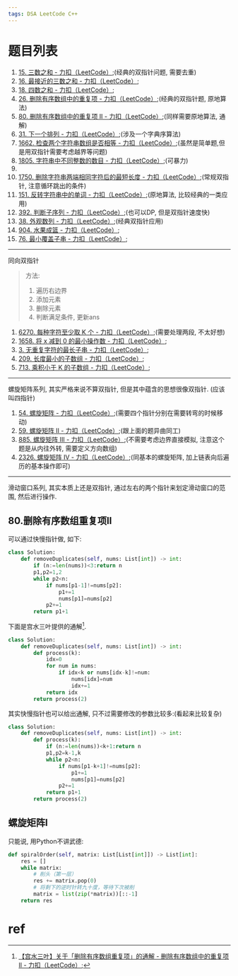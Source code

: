 ```yaml
---
tags: DSA LeetCode C++
---
```


# 题目列表



1.   [15. 三数之和 - 力扣（LeetCode）](https://leetcode.cn/problems/3sum/);(经典的双指针问题, 需要去重)
2.   [16. 最接近的三数之和 - 力扣（LeetCode）](https://leetcode.cn/problems/3sum-closest/);
3.   [18. 四数之和 - 力扣（LeetCode）](https://leetcode.cn/problems/4sum/);
4.   [26. 删除有序数组中的重复项 - 力扣（LeetCode）](https://leetcode.cn/problems/remove-duplicates-from-sorted-array/);(经典的双指针题, 原地算法)
5.   [80. 删除有序数组中的重复项 II - 力扣（LeetCode）](https://leetcode.cn/problems/remove-duplicates-from-sorted-array-ii/);(同样需要原地算法, 通解)
6.   [31. 下一个排列 - 力扣（LeetCode）](https://leetcode.cn/problems/next-permutation/);(涉及一个字典序算法)
7.   [1662. 检查两个字符串数组是否相等 - 力扣（LeetCode）](https://leetcode.cn/problems/check-if-two-string-arrays-are-equivalent/);(虽然是简单题,但是用双指针需要考虑越界等问题)
8.   [1805. 字符串中不同整数的数目 - 力扣（LeetCode）](https://leetcode.cn/problems/number-of-different-integers-in-a-string/);(可暴力)
9.   
10.   [1750. 删除字符串两端相同字符后的最短长度 - 力扣（LeetCode）](https://leetcode.cn/problems/minimum-length-of-string-after-deleting-similar-ends/);(常规双指针, 注意循环跳出的条件)
11.   [151. 反转字符串中的单词 - 力扣（LeetCode）](https://leetcode.cn/problems/reverse-words-in-a-string/);(原地算法, 比较经典的一类应用)
12.   [392. 判断子序列 - 力扣（LeetCode）](https://leetcode.cn/problems/is-subsequence/);(也可以DP, 但是双指针速度快)
13.   [38. 外观数列 - 力扣（LeetCode）](https://leetcode.cn/problems/count-and-say/);(经典双指针应用)
14.   [904. 水果成篮 - 力扣（LeetCode）](https://leetcode.cn/problems/fruit-into-baskets/);
15.   [76. 最小覆盖子串 - 力扣（LeetCode）](https://leetcode.cn/problems/minimum-window-substring/);

---

同向双指针

>   方法:
>
>   1.   遍历右边界
>   2.   添加元素
>   3.   删除元素
>   4.   判断满足条件, 更新ans



1.   [6270. 每种字符至少取 K 个 - 力扣（LeetCode）](https://leetcode.cn/problems/take-k-of-each-character-from-left-and-right/);(需要处理两段, 不太好想)
2.   [1658. 将 x 减到 0 的最小操作数 - 力扣（LeetCode）](https://leetcode.cn/problems/minimum-operations-to-reduce-x-to-zero/);
3.   [3. 无重复字符的最长子串 - 力扣（LeetCode）](https://leetcode.cn/problems/longest-substring-without-repeating-characters/);
4.   [209. 长度最小的子数组 - 力扣（LeetCode）](https://leetcode.cn/problems/minimum-size-subarray-sum/);
5.   [713. 乘积小于 K 的子数组 - 力扣（LeetCode）](https://leetcode.cn/problems/subarray-product-less-than-k/);

---

螺旋矩阵系列, 其实严格来说不算双指针, 但是其中蕴含的思想很像双指针. (应该叫四指针)

1.   [54. 螺旋矩阵 - 力扣（LeetCode）](https://leetcode.cn/problems/spiral-matrix/);(需要四个指针分别在需要转弯的时候移动)
2.   [59. 螺旋矩阵 II - 力扣（LeetCode）](https://leetcode.cn/problems/spiral-matrix-ii/);(跟上面的题异曲同工)
3.   [885. 螺旋矩阵 III - 力扣（LeetCode）](https://leetcode.cn/problems/spiral-matrix-iii/);(不需要考虑边界直接模拟, 注意这个题是从内往外转, 需要定义方向数组)
4.   [2326. 螺旋矩阵 IV - 力扣（LeetCode）](https://leetcode.cn/problems/spiral-matrix-iv/);(同基本的螺旋矩阵, 加上链表向后遍历的基本操作即可)

---

滑动窗口系列, 其实本质上还是双指针, 通过左右的两个指针来划定滑动窗口的范围, 然后进行操作.

 

## 80.删除有序数组重复项II

可以通过快慢指针做, 如下:

```python
class Solution:
    def removeDuplicates(self, nums: List[int]) -> int:
        if (n:=len(nums))<3:return n 
        p1,p2=1,2
        while p2<n:
            if nums[p1-1]!=nums[p2]:
                p1+=1
                nums[p1]=nums[p2]
            p2+=1
        return p1+1
```

下面是宫水三叶提供的通解[^1].

```python
class Solution:
    def removeDuplicates(self, nums: List[int]) -> int:
        def process(k):
            idx=0
            for num in nums:
                if idx<k or nums[idx-k]!=num:
                    nums[idx]=num
                    idx+=1
            return idx
        return process(2)
```

其实快慢指针也可以给出通解, 只不过需要修改的参数比较多:(看起来比较复杂)

```python
class Solution:
    def removeDuplicates(self, nums: List[int]) -> int:
        def process(k):
            if (n:=len(nums))<k+1:return n 
            p1,p2=k-1,k
            while p2<n:
                if nums[p1-k+1]!=nums[p2]:
                    p1+=1
                    nums[p1]=nums[p2]
                p2+=1
            return p1+1
        return process(2)
```





## 螺旋矩阵I

只能说, 用Python不讲武德:

```python
def spiralOrder(self, matrix: List[List[int]]) -> List[int]:
    res = []
    while matrix:
        # 削头（第一层）
        res += matrix.pop(0)
        # 将剩下的逆时针转九十度，等待下次被削
        matrix = list(zip(*matrix))[::-1]
    return res
```







# ref

[^1]:[【宫水三叶】关于「删除有序数组重复项」的通解 - 删除有序数组中的重复项 II - 力扣（LeetCode）](https://leetcode.cn/problems/remove-duplicates-from-sorted-array-ii/solution/gong-shui-san-xie-guan-yu-shan-chu-you-x-glnq/);